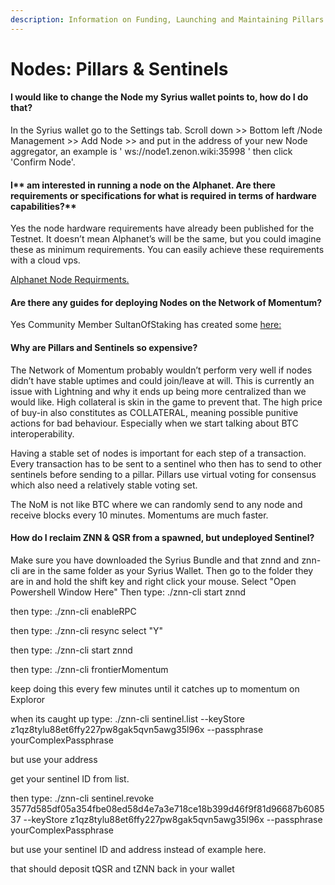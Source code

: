 ```yaml
---
description: Information on Funding, Launching and Maintaining Pillars
---
```


# Nodes: Pillars & Sentinels

#### **I would like to change the Node my Syrius wallet points to, how do I do that?**

In the Syrius wallet go to the Settings tab. Scroll down >> Bottom left /Node Management >> Add Node >> and put in the address of your new Node aggregator, an example is '  ws://node1.zenon.wiki:35998  ' then click 'Confirm Node'.

#### I** am interested in running a node on the Alphanet. Are there requirements or specifications for what is required in terms of hardware capabilities?** <a href="q-i-am-interested-in-running-a-node-on-the-alphanet-are-there-requirements-or-specifications-for-wha" id="q-i-am-interested-in-running-a-node-on-the-alphanet-are-there-requirements-or-specifications-for-wha"></a>

Yes the node hardware requirements have already been published for the Testnet. It doesn’t mean Alphanet’s will be the same, but you could imagine these as minimum requirements. You can easily achieve these requirements with a cloud vps.

[Alphanet Node Requirments.](https://testnet.znn.space/#!requirements.md)

#### **Are there any guides for deploying Nodes on the Network of Momentum?**

Yes Community Member SultanOfStaking has created some [here:](https://github.com/sultanofstaking)

#### **Why are Pillars and Sentinels so expensive?**

The Network of Momentum probably wouldn’t perform very well if nodes didn’t have stable uptimes and could join/leave at will. This is currently an issue with Lightning and why it ends up being more centralized than we would like. High collateral is skin in the game to prevent that. The high price of buy-in also constitutes as COLLATERAL, meaning possible punitive actions for bad behaviour. Especially when we start talking about BTC interoperability.

Having a stable set of nodes is important for each step of a transaction. Every transaction has to be sent to a sentinel who then has to send to other sentinels before sending to a pillar. Pillars use virtual voting for consensus which also need a relatively stable voting set.

The NoM is not like BTC where we can randomly send to any node and receive blocks every 10 minutes. Momentums are much faster.

#### **How do I reclaim ZNN & QSR from a spawned, but undeployed Sentinel?**

Make sure you have downloaded the Syrius Bundle and that znnd and znn-cli are in the same folder as your Syrius Wallet. Then go to the folder they are in and hold the shift key and right click your mouse. Select "Open Powershell Window Here" Then type: ./znn-cli start znnd

then type: ./znn-cli enableRPC

then type: ./znn-cli resync select "Y"

then type: ./znn-cli start znnd

then type: ./znn-cli frontierMomentum

keep doing this every few minutes until it catches up to momentum on Exploror

when its caught up type: ./znn-cli sentinel.list --keyStore z1qz8tylu88et6ffy227pw8gak5qvn5awg35l96x --passphrase yourComplexPassphrase

but use your address

get your sentinel ID from list.

then type: ./znn-cli sentinel.revoke 3577d585df05a354fbe08ed58d4e7a3e718ce18b399d46f9f81d96687b608537 --keyStore z1qz8tylu88et6ffy227pw8gak5qvn5awg35l96x --passphrase yourComplexPassphrase

but use your sentinel ID and address instead of example here.

that should deposit tQSR and tZNN back in your wallet
